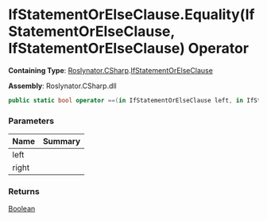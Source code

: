 # IfStatementOrElseClause\.Equality\(IfStatementOrElseClause, IfStatementOrElseClause\) Operator

**Containing Type**: [Roslynator.CSharp](../../README.md)\.[IfStatementOrElseClause](../README.md)

**Assembly**: Roslynator\.CSharp\.dll

```csharp
public static bool operator ==(in IfStatementOrElseClause left, in IfStatementOrElseClause right)
```

### Parameters

| Name | Summary |
| ---- | ------- |
| left | |
| right | |

### Returns

[Boolean](https://docs.microsoft.com/en-us/dotnet/api/system.boolean)

